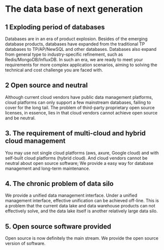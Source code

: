 # The data base of next generation

## 1 Exploding period of databases

Databases are in an era of product explosion. Besides of the emerging database products, databases have expanded from the traditional TP databases to TP/AP/NewSQL and other databases. Databases also expand from general type to industry-specific refinement, such as Redis/MongoDB/InfluxDB. In such an era, we are ready to meet your requirements for more complex application scenarios, aiming to solving the technical and cost challenge you are faced with.

## 2 Open source and neutral

Although current cloud vendors have public data management platforms, cloud platforms can only support a few mainstream databases, failing to cover for the long tail. The problem of third-party proprietary open source licenses, in essence, lies in that cloud vendors cannot achieve open source and be neutral.

## 3. The requirement of multi-cloud and hybrid cloud management

You may use not single cloud platforms (aws, axure, Google cloud) and with self-built cloud platforms (hybrid cloud). And cloud vendors cannot be neutral about open source software; We provide a easy way for database management and long-term maintenance.

## 4. The chronic problem of data silo

We provide a unified data management interface. Under a unified management interface, effective unification can be achieved off-line. This is a problem that the current data lake and data warehouse products can not effectively solve, and the data lake itself is another relatively large data silo.

## 5. Open source software provided

Open source is now definitely the main stream. We provide the open source version of software.